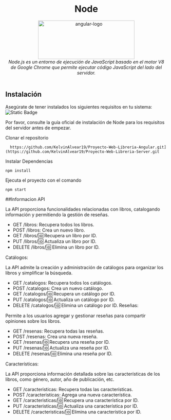 <h1 align="center">Node</h1>

<p align="center">
  <img src="https://e0.pxfuel.com/wallpapers/394/637/desktop-wallpaper-node-js-hello-world-webpage.jpg" alt="angular-logo" width="300px" height="120px"/>
  <br>
  <em>Node.js es un entorno de ejecución de JavaScript basado en el motor V8 de Google Chrome que permite ejecutar código JavaScript del lado del servidor.
    <br> </em>
  <br>
</p>


 
## Instalación
Asegúrate de tener instalados los siguientes requisitos en tu sistema:
<br>
<img alt="Static Badge" src="https://img.shields.io/badge/node-version%20v16.15.0%20-green">

Por favor, consulte la guía oficial de instalación de Node para los requisitos del servidor antes de empezar.

Clonar el repositorio

      https://github.com/KelvinAlvear19/Proyecto-Web-Libreria-Angular.git](https://github.com/KelvinAlvear19/Proyecto-Web-Libreria-Server.git

Instalar Dependencias

    npm install


Ejecuta el proyecto con el comando

    npm start
##Informacion API

La API proporciona funcionalidades relacionadas con libros, catalogando información y permitiendo la gestión de reseñas.

  - GET /libros: Recupera todos los libros.
  - POST /libros: Crea un nuevo libro.
  - GET /libros/:id: Recupera un libro por ID.
  - PUT /libros/:id: Actualiza un libro por ID.
  - DELETE /libros/:id: Elimina un libro por ID.

Catálogos:

La API admite la creación y administración de catálogos para organizar los libros y simplificar la búsqueda.

- GET /catalogos: Recupera todos los catálogos.
- POST /catalogos: Crea un nuevo catálogo.
- GET /catalogos/:id: Recupera un catálogo por ID.
- PUT /catalogos/:id: Actualiza un catálogo por ID.
- DELETE /catalogos/:id: Elimina un catálogo por ID.
Reseñas:

Permite a los usuarios agregar y gestionar reseñas para compartir opiniones sobre los libros.

- GET /resenas: Recupera todas las reseñas.
- POST /resenas: Crea una nueva reseña.
- GET /resenas/:id: Recupera una reseña por ID.
- PUT /resenas/:id: Actualiza una reseña por ID.
- DELETE /resenas/:id: Elimina una reseña por ID.

Características:

La API proporciona información detallada sobre las características de los libros, como género, autor, año de publicación, etc.

- GET /caracteristicas: Recupera todas las características.
- POST /caracteristicas: Agrega una nueva característica.
- GET /caracteristicas/:id: Recupera una característica por ID.
- PUT /caracteristicas/:id: Actualiza una característica por ID.
- DELETE /caracteristicas/:id: Elimina una característica por ID.
